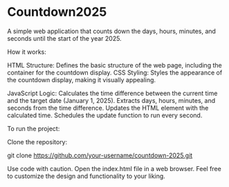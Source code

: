 # Countdown2025
A simple web application that counts down the days, hours, minutes, and seconds until the start of the year 2025.

How it works:

HTML Structure: Defines the basic structure of the web page, including the container for the countdown display.
CSS Styling: Styles the appearance of the countdown display, making it visually appealing.

JavaScript Logic:
Calculates the time difference between the current time and the target date (January 1, 2025).
Extracts days, hours, minutes, and seconds from the time difference.
Updates the HTML element with the calculated time.
Schedules the update function to run every second.

To run the project:

Clone the repository:


git clone https://github.com/your-username/countdown-2025.git

Use code with caution.
Open the index.html file in a web browser.
Feel free to customize the design and functionality to your liking.
